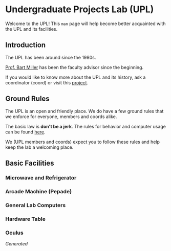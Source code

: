 # Undergraduate Projects Lab (UPL)

Welcome to the UPL!
This `man` page will help become better acquainted with the UPL and its facilities.

## Introduction

The UPL has been around since the 1980s.

[Prof. Bart Miller](http://pages.cs.wisc.edu/~bart) has been the faculty advisor since the beginning.

If you would like to know more about the UPL and its history, ask a coordinator (coord) or visit this
[project](https://github.com/UW-UPL/History).

## Ground Rules

The UPL is an open and friendly place. We do have a few ground rules that we enforce for everyone,
members and coords alike.

The basic law is __don't be a jerk__. The rules for behavior and computer usage can be found
[here](https://github.com/UW-UPL/Documentation/Code-of-Conduct.markdown).

We (UPL members and coords) expect you to follow these rules and help keep the lab a welcoming place.

## Basic Facilities

### Microwave and Refrigerator

### Arcade Machine (Pepade)

### General Lab Computers

### Hardware Table

### Oculus

_Generated_
